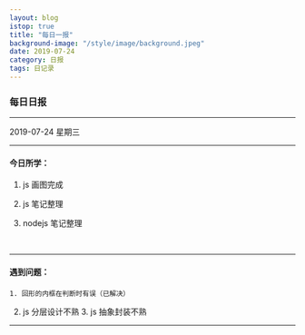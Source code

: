 ```yaml
---
layout: blog
istop: true
title: "每日一报"
background-image: "/style/image/background.jpeg"
date: 2019-07-24
category: 日报
tags: 日记录
---
```


### 每日日报

---

2019-07-24 星期三

---

#### 今日所学：

1.  js 画图完成

2.  js 笔记整理

3.  nodejs 笔记整理

    ​

---

#### 遇到问题：

    1. 回形的内框在判断时有误（已解决）

2. js 分层设计不熟 3. js 抽象封装不熟

---
